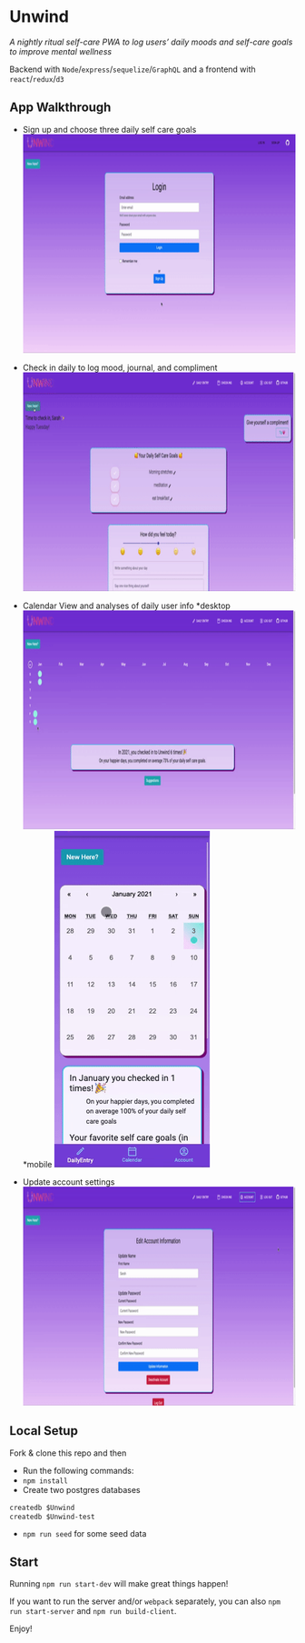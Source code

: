 # Unwind

_A nightly ritual self-care PWA to log users’ daily moods and self-care goals to improve mental wellness_

Backend with `Node`/`express`/`sequelize`/`GraphQL` and a frontend with `react`/`redux`/`d3`

## App Walkthrough

* Sign up and choose three daily self care goals
  <img width="600px" height="385px" src="./public/demo_gifs/signup_goalform.gif">

* Check in daily to log mood, journal, and compliment
  <img width="600px" height="385px" src="./public/demo_gifs/dailyEntry.gif">

* Calendar View and analyses of daily user info
  *desktop
  <img width="600px" height="385px" src="./public/demo_gifs/desktopCal.gif">
  *mobile
  <img width="274px" height="592px" src="./public/demo_gifs/mobileCal.gif">

* Update account settings
  <img width="600px" height="385px" src="./public/demo_gifs/accsettings.gif">

## Local Setup

Fork & clone this repo and then

* Run the following commands:
* `npm install`
* Create two postgres databases

```
createdb $Unwind
createdb $Unwind-test
```

* `npm run seed` for some seed data

## Start

Running `npm run start-dev` will make great things happen!

If you want to run the server and/or `webpack` separately, you can also
`npm run start-server` and `npm run build-client`.

Enjoy!
